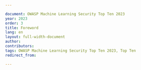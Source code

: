 ```yaml
---

document: OWASP Machine Learning Security Top Ten 2023
year: 2023
order: 3
title: Foreword
lang: en
layout: full-width-document
author:
contributors:
tags: OWASP Machine Learning Security Top Ten 2023, Top Ten
redirect_from:

---
```

